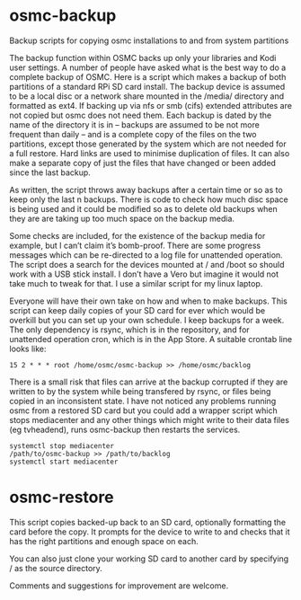 # osmc-backup
Backup scripts for copying osmc installations to and from system partitions

The backup function within OSMC backs up only your libraries and Kodi user settings. A number of people have asked what is the best way to do a complete backup of OSMC. Here is a script which makes a backup of both partitions of a standard RPi SD card install. The backup device is assumed to be a local disc or a network share mounted in the /media/ directory and formatted as ext4. If backing up via nfs or smb (cifs) extended attributes are not copied but osmc does not need them. Each backup is dated by the name of the directory it is in – backups are assumed to be not more frequent than daily – and is a complete copy of the files on the two partitions, except those generated by the system which are not needed for a full restore. Hard links are used to minimise duplication of files. It can also make a separate copy of just the files that have changed or been added since the last backup.

As written, the script throws away backups after a certain time or so as to keep only the last n backups. There is code to check how much disc space is being used and it could be modified so as to delete old backups when they are are taking up too much space on the backup media.

Some checks are included, for the existence of the backup media for example, but I can’t claim it’s bomb-proof. There are some progress messages which can be re-directed to a log file for unattended operation. The script does a search for the devices mounted at / and /boot so should work with a USB stick install. I don’t have a Vero but imagine it would not take much to tweak for that. I use a similar script for my linux laptop.

Everyone will have their own take on how and when to make backups. This script can keep daily copies of your SD card for ever which would be overkill but you can set up your own schedule. I keep backups for a week. The only dependency is rsync, which is in the repository, and for unattended operation cron, which is in the App Store. A suitable crontab line looks like:

	15 2 * * * root /home/osmc/osmc-backup >> /home/osmc/backlog

There is a small risk that files can arrive at the backup corrupted if they are written to by the system while being transfered by rsync, or files being copied in an inconsistent state. I have not noticed any problems running osmc from a restored SD card but you could add a wrapper script which stops mediacenter and any other things which might write to their data files (eg tvheadend), runs osmc-backup then restarts the services.

	systemctl stop mediacenter
	/path/to/osmc-backup >> /path/to/backlog
	systemctl start mediacenter

# osmc-restore
This script copies backed-up back to an SD card, optionally formatting the card before the copy. It prompts for the device to write to and checks that it has the right partitions and enough space on each.

You can also just clone your working SD card to another card by specifying / as the source directory.

Comments and suggestions for improvement are welcome.
